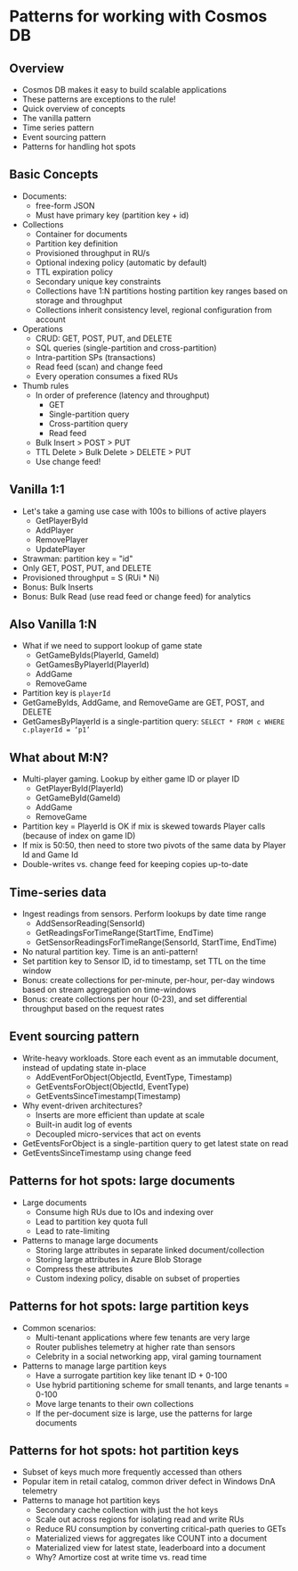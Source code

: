 # Patterns for working with Cosmos DB

## Overview
* Cosmos DB makes it easy to build scalable applications
* These patterns are exceptions to the rule!
* Quick overview of concepts
* The vanilla pattern
* Time series pattern
* Event sourcing pattern
* Patterns for handling hot spots

## Basic Concepts
* Documents: 
  * free-form JSON
  * Must have primary key (partition key + id)
* Collections
  * Container for documents
  * Partition key definition
  * Provisioned throughput in RU/s
  * Optional indexing policy (automatic by default)
  * TTL expiration policy
  * Secondary unique key constraints
  * Collections have 1:N partitions hosting partition key ranges based on storage and throughput
  * Collections inherit consistency level, regional configuration from account
* Operations
  * CRUD: GET, POST, PUT, and DELETE
  * SQL queries (single-partition and cross-partition)
  * Intra-partition SPs (transactions)
  * Read feed (scan) and change feed
  * Every operation consumes a fixed RUs
* Thumb rules
  * In order of preference (latency and throughput)
    * GET
    * Single-partition query
    * Cross-partition query 
    * Read feed
  * Bulk Insert > POST > PUT 
  * TTL Delete > Bulk Delete > DELETE > PUT
  * Use change feed!

## Vanilla 1:1
* Let's take a gaming use case with 100s to billions of active players
  * GetPlayerById
  * AddPlayer
  * RemovePlayer
  * UpdatePlayer
* Strawman: partition key = "id"
* Only GET, POST, PUT, and DELETE
* Provisioned throughput = S (RUi * Ni)
* Bonus: Bulk Inserts
* Bonus: Bulk Read (use read feed or change feed) for analytics 

## Also Vanilla 1:N
* What if we need to support lookup of game state
  * GetGameByIds(PlayerId, GameId)
  * GetGamesByPlayerId(PlayerId)
  * AddGame
  * RemoveGame
* Partition key is `playerId`
* GetGameByIds, AddGame, and RemoveGame are GET, POST, and DELETE
* GetGamesByPlayerId is a single-partition query: `SELECT * FROM c WHERE c.playerId = ‘p1’`

## What about M:N?
* Multi-player gaming. Lookup by either game ID or player ID
  * GetPlayerById(PlayerId)
  * GetGameById(GameId)
  * AddGame
  * RemoveGame
* Partition key = PlayerId is OK if mix is skewed towards Player calls (because of index on game ID)
* If mix is 50:50, then need to store two pivots of the same data by Player Id and Game Id
* Double-writes vs. change feed for keeping copies up-to-date

## Time-series data
* Ingest readings from sensors. Perform lookups by date time range
  * AddSensorReading(SensorId)
  * GetReadingsForTimeRange(StartTime, EndTime)
  * GetSensorReadingsForTimeRange(SensorId, StartTime, EndTime)
* No natural partition key. Time is an anti-pattern!
* Set partition key to Sensor ID, id to timestamp, set TTL on the time window
* Bonus: create collections for per-minute, per-hour, per-day windows based on stream aggregation on time-windows
* Bonus: create collections per hour (0-23), and set differential throughput based on the request rates

## Event sourcing pattern
* Write-heavy workloads. Store each event as an immutable document, instead of updating state in-place 
  * AddEventForObject(ObjectId, EventType, Timestamp)
  * GetEventsForObject(ObjectId, EventType)
  * GetEventsSinceTimestamp(Timestamp)
* Why event-driven architectures? 
  * Inserts are more efficient than update at scale
  * Built-in audit log of events
  * Decoupled micro-services that act on events
* GetEventsForObject is a single-partition query to get latest state on read
* GetEventsSinceTimestamp using change feed

## Patterns for hot spots: large documents
* Large documents
  * Consume high RUs due to IOs and indexing over
  * Lead to partition key quota full
  * Lead to rate-limiting 
* Patterns to manage large documents
  * Storing large attributes in separate linked document/collection
  * Storing large attributes in Azure Blob Storage
  * Compress these attributes 
  * Custom indexing policy, disable on subset of properties

## Patterns for hot spots: large partition keys
* Common scenarios:
  * Multi-tenant applications where few tenants are very large
  * Router publishes telemetry at higher rate than sensors
  * Celebrity in a social networking app, viral gaming tournament
* Patterns to manage large partition keys
  * Have a surrogate partition key like tenant ID + 0-100 
  * Use hybrid partitioning scheme for small tenants, and large tenants = 0-100
  * Move large tenants to their own collections
  * If the per-document size is large, use the patterns for large documents

## Patterns for hot spots: hot partition keys
* Subset of keys much more frequently accessed than others
* Popular item in retail catalog, common driver defect in Windows DnA telemetry
* Patterns to manage hot partition keys
  * Secondary cache collection with just the hot keys
  * Scale out across regions for isolating read and write RUs 
  * Reduce RU consumption by converting critical-path queries to GETs
  * Materialized views for aggregates like COUNT into a document
  * Materialized view for latest state, leaderboard into a document
  * Why? Amortize cost at write time vs. read time


  
  